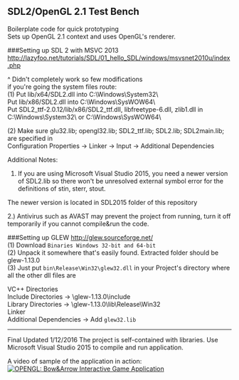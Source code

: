 SDL2/OpenGL 2.1 Test Bench
-------------------------
Boilerplate code for quick prototyping  
Sets up OpenGL 2.1 context and uses OpenGL's renderer.  
  
  
###Setting up SDL 2 with MSVC 2013
http://lazyfoo.net/tutorials/SDL/01_hello_SDL/windows/msvsnet2010u/index.php  
  
  
^ Didn't completely work so few modifications  
if you're going the system files route:  
(1) Put lib/x64/SDL2.dll into C:\Windows\System32\  
    Put lib/x86/SDL2.dll into C:\Windows\SysWOW64\  
    Put SDL2_ttf-2.0.12/lib/x86/SDL2_ttf.dll, libfreetype-6.dll, zlib1.dll 
        in C:\Windows\System32\  or  C:\Windows\SysWOW64\ 
     
(2) Make sure glu32.lib; opengl32.lib; SDL2_ttf.lib; SDL2.lib; SDL2main.lib;
    are specified in  
    Configuration Properties -> Linker -> Input -> Additional Dependencies  

Additional Notes: 

1) If you are using Microsoft Visual Studio 2015, you need a newer version of SDL2.lib so there won't be unresolved external symbol error for the definitions of stin, sterr, stout.   

The newer version is located in SDL2015 folder of this repository

2.) Antivirus such as AVAST may prevent the project from running, turn it off temporarily if you cannot compile&run the code.


###Setting up GLEW
http://glew.sourceforge.net/  
(1) Download `Binaries Windows 32-bit and 64-bit`  
(2) Unpack it somewhere that's easily found. Extracted folder should be glew-1.13.0  
(3) Just put `bin\Release\Win32\glew32.dll` in your Project's directory where all the other dll files are  
  
VC++ Directories  
    Include Directories -> \glew-1.13.0\include  
    Library Directories -> \glew-1.13.0\lib\Release\Win32  
Linker  
    Additional Dependencies -> Add `glew32.lib`  
  
------------------------------------------------------------------------------------------------------------------------------
Final Updated 1/12/2016
The project is self-contained with libraries.
Use Microsoft Visual Studio 2015 to compile and run application.

A video of sample of the application in action:
[![OPENGL: Bow&Arrow Interactive Game Application](https://www.youtube.com/watch?v=K-nrwxQCZKA&feature=youtu.be/0.jpg)](https://www.youtube.com/watch?v=K-nrwxQCZKA&feature=youtu.be)
